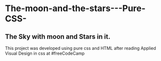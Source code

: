 # The-moon-and-the-stars---Pure-CSS-
The Sky with moon and Stars in it. 
--------------------------------------
This project was developed using pure css and HTML after reading Applied Visual Design in css at #freeCodeCamp

